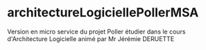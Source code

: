 # architectureLogiciellePollerMSA
Version en micro service du projet Poller étudier dans le cours d'Architecture Logicielle animé par Mr Jérémie DERUETTE 
